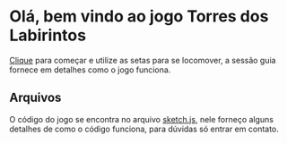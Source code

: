 # Olá, bem vindo ao jogo Torres dos Labirintos
[Clique](https://alexbatista18.github.io/laberinto/) para começar e utilize as setas para se locomover, a sessão guia fornece em detalhes como o jogo funciona.

## Arquivos
O código do jogo se encontra no arquivo [sketch.js](https://github.com/alexbatista18/laberinto/blob/main/sketch.js), nele forneço alguns detalhes de como o código funciona, para dúvidas só entrar em contato.


